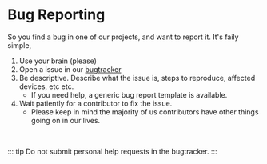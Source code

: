 # Bug Reporting

So you find a bug in one of our projects, and want to report it. It's faily simple,

1. Use your brain (please)
2. Open a issue in our [bugtracker](https://github.com/chrultrabook/bugtracker/issues)
3. Be descriptive. Describe what the issue is, steps to reproduce, affected devices, etc etc.
   - If you need help, a generic bug report template is available.
4. Wait patiently for a contributor to fix the issue.
   - Please keep in mind the majority of us contributors have other things going on in our lives.

<br>

::: tip
Do not submit personal help requests in the bugtracker.
:::

